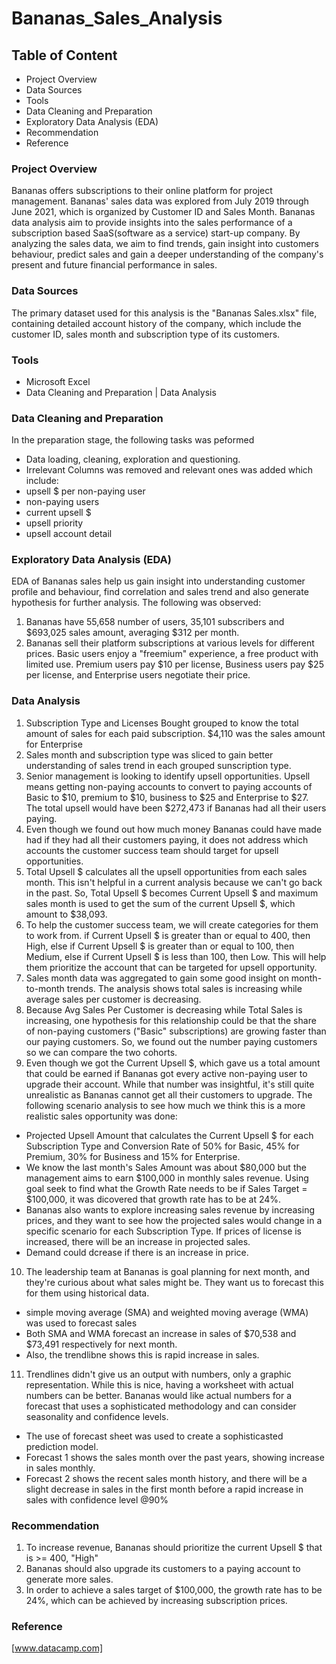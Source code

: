# Bananas_Sales_Analysis
## Table of Content
- Project Overview
- Data Sources
- Tools
- Data Cleaning and Preparation
- Exploratory Data Analysis (EDA)
- Recommendation
- Reference

### Project Overview

Bananas offers subscriptions to their online platform for project management. Bananas' sales data was explored from July 2019 through June 2021, which is organized by Customer ID and Sales Month. Bananas data analysis aim to provide insights into the sales performance of a subscription based SaaS(software as a service) start-up company. By analyzing the sales data, we aim to find trends, gain insight into customers behaviour, predict sales and gain a deeper understanding of the company's present and future financial performance in sales.

### Data Sources

The primary dataset used for this analysis is the "Bananas Sales.xlsx" file, containing detailed account history of the company, which include the customer ID, sales month and subscription type of its customers.

### Tools

- Microsoft Excel
- Data Cleaning and Preparation | Data Analysis

### Data Cleaning and Preparation
In the preparation stage, the following tasks was peformed
- Data loading, cleaning, exploration and questioning.
 - Irrelevant Columns was removed and relevant ones was added which include:
 - upsell $ per non-paying user
 - non-paying users
 - current upsell $
 - upsell priority
 - upsell account detail

### Exploratory Data Analysis (EDA)
EDA of Bananas sales help us gain insight into understanding customer profile and behaviour, find correlation and sales trend and also generate hypothesis for further analysis. The following was observed:
1. Bananas have 55,658 number of users, 35,101 subscribers and $693,025 sales amount, averaging $312 per month.
2. Bananas sell their platform subscriptions at various levels for different prices. Basic users enjoy a "freemium" experience, a free product with limited use. Premium users pay $10 per license, Business users pay $25 per license, and Enterprise users negotiate their price.

### Data Analysis
1. Subscription Type and Licenses Bought grouped to know the total amount of sales for each paid subscription. $4,110 was the sales amount for Enterprise
2. Sales month and subscription type was sliced to gain better understanding of sales trend in each grouped sunscription type.
3. Senior management is looking to identify upsell opportunities. Upsell means getting non-paying accounts to convert to paying accounts of Basic to $10, premium to $10, business to $25 and Enterprise to $27. The total upsell would have been $272,473 if Bananas had all their users paying.
4. Even though we found out how much money Bananas could have made had if they had all their customers paying, it does not address which accounts the customer success team should target for upsell opportunities.
5. Total Upsell $ calculates all the upsell opportunities from each sales month. This isn't helpful in a current analysis because we can't go back in the past. So, Total Upsell $ becomes Current Upsell $ and maximum sales month is used to get the sum of the current Upsell $, which amount to $38,093.
6. To help the customer success team, we will create categories for them to work from.  if Current Upsell $ is greater than or equal to 400, then High, else if Current Upsell $ is greater than or equal to 100, then Medium, else if Current Upsell $ is less than 100, then Low. This will help them prioritize the account that can be targeted for upsell opportunity.
7. Sales month data was aggregated to gain some good insight on month-to-month trends. The analysis shows total sales is increasing while average sales per customer is decreasing.
8. Because Avg Sales Per Customer is decreasing while Total Sales is increasing, one hypothesis for this relationship could be that the share of non-paying customers ("Basic" subscriptions) are growing faster than our paying customers. So, we found out the number paying customers so we can compare the two cohorts.
9. Even though we got the Current Upsell $, which gave us a total amount that could be earned if Bananas got every active non-paying user to upgrade their account.
While that number was insightful, it's still quite unrealistic as Bananas cannot get all their customers to upgrade. The following scenario analysis to see how much we think this is a more realistic sales opportunity was done:
- Projected Upsell Amount that calculates the Current Upsell $ for each Subscription Type and Conversion Rate of 50% for Basic, 45% for Premium, 30% for Business and 15% for Enterprise.
- We know the last month's Sales Amount was about $80,000 but the management aims to earn $100,000 in monthly sales revenue. Using goal seek to find what the Growth Rate needs to be if Sales Target = $100,000, it was dicovered that growth rate has to be at 24%.
- Bananas also wants to explore increasing sales revenue by increasing prices, and they want to see how the projected sales would change in a specific scenario for each Subscription Type. If prices of license is increased, there will be an increase in projected sales.
 - Demand could dcrease if there is an increase in price. 

10. The leadership team at Bananas is goal planning for next month, and they're curious about what sales might be. They want us to forecast this for them using historical data.
- simple moving average (SMA) and weighted moving average (WMA) was used to forecast sales
- Both SMA and WMA forecast an increase in sales of $70,538 and $73,491 respectively for next month.
- Also, the trendlibne shows this is rapid increase in sales.

11. Trendlines didn't give us an output with numbers, only a graphic representation. While this is nice, having a worksheet with actual numbers can be better. Bananas would like actual numbers for a forecast that uses a sophisticated methodology and can consider seasonality and confidence levels.
- The use of forecast sheet was used to create a sophisticasted prediction model.
- Forecast 1 shows the sales month over the past years, showing increase in sales monthly.
- Forecast 2 shows the recent sales month history, and there will be a slight decrease in sales in the first month before a rapid increase in sales with confidence level @90%

### Recommendation
1. To increase revenue, Bananas should prioritize the current Upsell $ that is >= 400, "High"
2. Bananas should also upgrade its customers to a paying account to generate more sales.
3. In order to achieve a sales target of $100,000, the growth rate has to be 24%, which can be achieved by increasing subscription prices.

### Reference
[www.datacamp.com]


